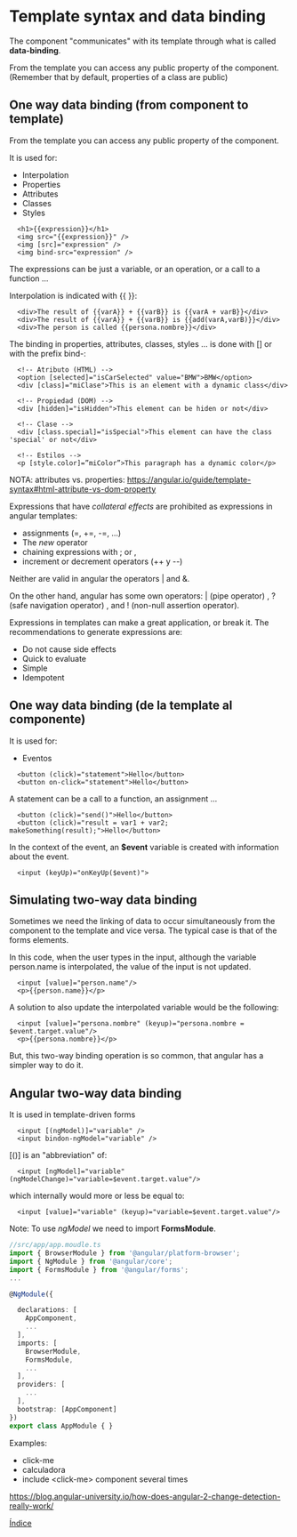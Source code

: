 # Template syntax and data binding

The component "communicates" with its template through what is called **data-binding**.

From the template you can access any public property of the component. (Remember that by default, properties of a class are public)

## One way data binding (from component to template)

From the template you can access any public property of the component.

It is used for:

- Interpolation
- Properties
- Attributes
- Classes
- Styles


```jinja+html
  <h1>{{expression}}</h1>
  <img src="{{expression}}" />
  <img [src]="expression" />
  <img bind-src="expression" />
```

The expressions can be just a variable, or an operation, or a call to a function ...

Interpolation is indicated with {{ }}:

```jinja+html
  <div>The result of {{varA}} + {{varB}} is {{varA + varB}}</div>
  <div>The result of {{varA}} + {{varB}} is {{add(varA,varB)}}</div>
  <div>The person is called {{persona.nombre}}</div>
```

The binding in properties, attributes, classes, styles ... is done with [] or with the prefix bind-:

```jinja+html
  <!-- Atributo (HTML) -->
  <option [selected]="isCarSelected" value="BMW">BMW</option>
  <div [class]="miClase">This is an element with a dynamic class</div>

  <!-- Propiedad (DOM) -->
  <div [hidden]="isHidden">This element can be hiden or not</div>

  <!-- Clase -->
  <div [class.special]="isSpecial">This element can have the class 'special' or not</div>

  <!-- Estilos -->
  <p [style.color]=”miColor”>This paragraph has a dynamic color</p>
```

NOTA: attributes vs. properties: https://angular.io/guide/template-syntax#html-attribute-vs-dom-property

Expressions that have *collateral effects* are prohibited as expressions in angular templates:

- assignments (=, +=, -=, ...)
- The *new* operator
- chaining expressions with ; or ,
- increment or decrement operators (++ y --)

Neither are valid in angular the operators | and &.

On the other hand, angular has some own operators: | (pipe operator) , ? (safe navigation operator) , and ! (non-null assertion operator).

Expressions in templates can make a great application, or break it. The recommendations to generate expressions are:

- Do not cause side effects
- Quick to evaluate
- Simple
- Idempotent

## One way data binding (de la template al componente)

It is used for:

- Eventos

```jinja+html
  <button (click)="statement">Hello</button>
  <button on-click="statement">Hello</button>
```

A statement can be a call to a function, an assignment ...

```jinja+html
  <button (click)="send()">Hello</button>
  <button (click)="result = var1 + var2; makeSomething(result);">Hello</button>
```

In the context of the event, an **$event** variable is created with information about the event.

```jinja+html
  <input (keyUp)="onKeyUp($event)">
```

## Simulating two-way data binding

Sometimes we need the linking of data to occur simultaneously from the component to the template and vice versa. The typical case is that of the forms elements.

In this code, when the user types in the input, although the
variable person.name is interpolated, the value of the input is not updated.

```jinja+html
  <input [value]="person.name"/>
  <p>{{person.name}}</p>
```

A solution to also update the interpolated variable would be the following:

```jinja+html
  <input [value]="persona.nombre" (keyup)="persona.nombre = $event.target.value"/>
  <p>{{persona.nombre}}</p>
```

But, this two-way binding operation is so common, that angular has a simpler way to do it.

## Angular two-way data binding

It is used in template-driven forms

```jinja+html
  <input [(ngModel)]="variable" />
  <input bindon-ngModel="variable" />
```

[()] is an "abbreviation" of:

```jinja+html
  <input [ngModel]="variable" (ngModelChange)="variable=$event.target.value"/>
```

which internally would more or less be equal to:

```jinja+html
  <input [value]="variable" (keyup)="variable=$event.target.value"/>
```

Note: To use *ngModel* we need to import **FormsModule**.

```typescript
//src/app/app.moudle.ts
import { BrowserModule } from '@angular/platform-browser';
import { NgModule } from '@angular/core';
import { FormsModule } from '@angular/forms';
...

@NgModule({

  declarations: [
    AppComponent,
    ...
  ],
  imports: [
    BrowserModule,
    FormsModule,
    ...
  ],
  providers: [
    ...
  ],
  bootstrap: [AppComponent]
})
export class AppModule { }
```

Examples:

- click-me
- calculadora
- include &lt;click-me&gt; component several times

https://blog.angular-university.io/how-does-angular-2-change-detection-really-work/

[Índice](index.md)
